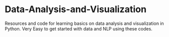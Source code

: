 # Data-Analysis-and-Visualization
Resources and code for learning basics on data analysis and visualization in Python.
Very Easy to get started with data and NLP using these codes.

